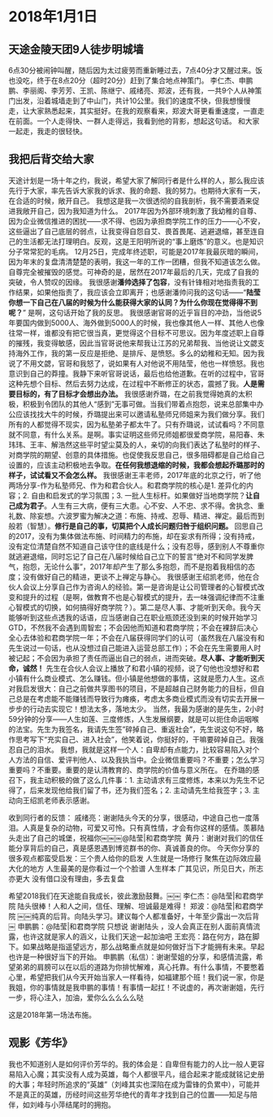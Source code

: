# 2018年1月1日

## 天途金陵天团9人徒步明城墙

6点30分被闹钟叫醒，随后因为太过疲劳而重新睡过去，7点40分才又醒过来。饭也没吃，终于在8点20分（超时20分）赶到了集合地点神策门。
李仁杰、申鹏鹏、李丽阁、李芳芳、王凯、陈继宁、戚绪亮、郑波，还有我，一共9个人从神策门出发，沿着城墙走到了中山门，共计10公里。我们的速度不快，但我想慢慢走，让大家熟悉起来，其实挺好。在我的观察看来，郑波大哥更看重速度，一直走在前面。一个人走得快、一群人走得远，我看到他的背影，想起这句话。
和大家一起走，我走的很轻快。

## 我把后背交给大家

天途计划是一场十年之约，我说，希望大家了解同行者是什么样的人，那么我应该先行于大家，率先告诉大家我的诉求、我的命题、我的努力。也期待大家有一天，在合适的时候，敞开自己。
我想这是我一次很透彻的自我剖析，我不需要酒来促进我敞开自己，因为我知道为什么。
2017年因为外部环境刺激了我幼稚的自尊、因为企业微信推进的困扰——求不得、也因为承担商学院工作的压力——心不安，这些逼出了自己底层的弱点，让我变得自怨自艾、畏首畏尾、逃避退缩，甚至连自己的生活都无法打理明白。反观，这是王阳明所说的“事上磨炼”的意义。也是知识分子常常犯的毛病。
12月25日，完成年终述职，可能是2017年我最灰暗的瞬间，因为年末的复盘清清楚楚的表明，我这一年的工作一团糟，但我不知道该怎么做。自尊完全被摧毁的感觉。可神奇的是，居然在2017年最后的几天，完成了自我的突破，令人赞叹的因缘。
我很感谢**潘帅选择了包容**，没有针锋相对地指责我的工作结果，如果他指责了，我应该会立即离开；也感谢潘帅问我的这句话——“**陆莹你想一下自己在八届的时候为什么能获得大家的认同？为什么你现在觉得得不到呢？**” 是啊，这句话开始了我的反思。
我很感谢官哥的近乎盲目的冲劲，当他说5年要国内做到5000人、海外做到5000人的时候，我也像其他人一样、其他人也像往常一样，谁都没有把它很当真，更觉得这个目标不可思议。因为年度述职上自尊的摧残，我变得敏感，因此当官哥说他来帮我让江苏的兄弟帮我、当他说让文勰支持海外工作，我的第一反应是拒绝、是排斥、是愤怒。多么的幼稚和无知。因为我说了不用文勰，官哥和我怒了，说如果有人对他说不用陆莹，他也一样愤怒。我也意识到自己的莽撞。我静下来听官哥说话，最后也给他道歉。在听的过程中，官哥这种先想个目标、然后去努力达成，在过程中不断修正的状态，震撼了我。**人是需要目标的，有了目标才会想出办法。**
我很感谢乔璐，在之前我觉得她真的太积极，积极到令团队的其他人“感到”无事可做。当我们带着点抱怨，说来总部集中办公应该找找大牛的时候，乔璐提出来可以邀请私塾师兄师姐来为我们做分享。我们所有的人都觉得不现实，因为私塾弟子都太牛了。只有乔璐说，试试看吗？不同意就不同意，有什么关系。是啊。事实证明这些师兄师姐都很爱商学院，易阳春、朱玮玮、王丰、解浩然这些平时望尘莫及的人，亲切的向我们表达了私塾时的样子、对商学院的期望、创意的具体措施。也促使我反思自己，很多阻碍都是自己给自己设置的，应该主动积极地去争取。**在任何我想退缩的时候，我都会想起乔璐那时的样子，试试看又不会怎么样。**
我很感谢王丰老师，2017年底的北京之行，听了他两场分享-作为私塾师兄、作为和君合伙人。和君商学院的核心是1. 差异化的内容；2. 自由和启发式的学习氛围；3. 一批人生标杆。如果做好当地商学院？**让自己成为君子**。人生有三大病，便有三大患。心不安、人不忠、求不得。舍执念、重礼数、除妄想。六波罗蜜为解决之道：布施、持戒、忍辱、精进、禅定。最后而到般若（智慧）。**修行是自己的事，切莫把个人成长问题归咎于组织问题。** 回思自己的2017，没有为集体做法布施、时间精力的布施，却在妄求有所得；没有持戒，没有定位清楚自然不知道自己该守住的底线是什么；没有忍辱，感到别人不尊重你就逃避退缩，同时忘记了自己在八届时候给自己立下的誓言“绝对不和同学发脾气，抱怨，无论什么事”，2017年却产生了那么多抱怨，而不是抱着我相信的态度；没有做好自己的精进，更谈不上禅定与静心。
我很感谢王绍凯老师，他在合伙人会议上分享自己作为咨询人的经验。第一是咨询是让公司管理者的心智模式改变和提升的过程（是啊，做教育不也是心智模式的提升，去一味强调纪律而不注重心智模式的切换，如何搞得好商学院？）。第二是尽人事、才能听到天命。我今天能够听到这些点透我的话语，应当感谢自己在职业瓶颈还没到来的时候开始学习GTD，不然我不会遇到周智宏；不会因他而知道和君商学院；不会在裸辞后决心全心去体验和君商学院一年；不会在八届获得同学们的认可（虽然我在八届没有和先生说过一句话，也从没想过自己能进入运营总部工作）；不会在先生需要用人时被记起；不会因为承担了责任而逼出自己的弱点，进而突破。**尽人事、才能听到天命，诚然！** 先生在合伙人会议上播放了和君小镇的视频，说了句他也没想好和君小镇有什么商业模式、怎么赚钱。但小镇是他想做的事情，这就是愿力人生。这点对我启发很大：自己之前做共享图书的项目，不是超越自己财务能力的目标，但自己总是在考虑能不能赚钱而导致行为瘫痪，考虑太多商业模式而没有切实去开展一步步的行动去实现它！想法太多，落地太少。
当然，我最为感谢的是先生，2小时59分钟的分享——人生如莲、三度修炼，人生发展纲要，就是可以扼住命运咽喉的法宝。先生为我签名，我请先生签”碎掉自己、重返社会”，先生说这句不好，略作思考写下“充实自己、进入社会”，他笑着说，你挺好的，干嘛要碎掉自己。我强忍自己的泪水。
我想，我就是这样一个人：自卑却有点能力，比较容易陷入对个人方法的自信、爱评判他人、以及我执当中。企业微信重要吗？不重要；怎么学习重要吗？不重要。重要的是认清教育的、商学院的价值与意义所在。
在乔璐的感召下，我主动积极的做了这么几件事：1. 主动请求有三度修炼，本来以为先生不记得了，后来发现他给我们留了书，还为我们签名；2. 主动请先生给我签字；3. 主动向王绍凯老师表示感谢。

收到同行者的反馈：
戚绪亮：谢谢陆头今天的分享，很感动，中途自己也一度落泪。人真是复杂的动物，可爱又可怜。只有真性情，才会有你这样的感情。羡慕陆头走出了自己的城堡，祝福你￼￼￼@陆莹|和君商学院 
黄丹：谢谢对我们的信任能分享背后的自己，真是感恩遇到博览群书的你、真诚善良的你。
今天你分享的很多观点都蛮受启发：三个贵人给你的启发
人生就是一场修行
聚焦在边际效应最大化的地方
人生最美的是你看过一个个脸谱
人生样本
广其见识，所见日大，所志亦更大
没有借口没有理由，多去复盘

希望2018我们在天途能自我成长，彼此激励鼓舞。￼￼
李仁杰：@陆莹|和君商学院 陆头很棒！人和人之间，信任、理解、坦诚最是难得！
郑波：@陆莹|和君商学院 ￼￼纯真的后背。向陆头学习。建议每个人都准备好，十年至少露出一次后背￼
申鹏鹏：@陆莹|和君商学院 只想说 谢谢陆头 ，没人会真正在别人面前真情流露，也许这就是家人的涵义，让我们天途一起加油吧
王宏亮：路在何方，路在脚下。如果战略是指遥望远方，那么战略重点就是如何做好当下才能拥有未来。早起也许是一种很好当下的开始。
申鹏鹏（私信）：谢谢莹姐的分享，和感情流露，希望弟弟的肩膀可以在以后的道路为你排忧解难，真心托靠。有什么事情，不要憋着心里，希望把我们从今天开始当家人一样看待，如福建那个班！我们说一家，你是我姐，你的事情就是我申鹏的事情！有事情一起扛！不说虚的，再次谢谢姐，先行一步，将心注入，加油，爱你么么么么么哒

这是2018年第一场法布施。

## 观影《芳华》
我也不知道别人是如何评价芳华的。我的体会是：自卑但有能力的人比一般人更容易陷入心魔；其实没有人成为英雄，每个人都很平凡，组合起来才能成就铭记史册的大事；年轻时所追求的“英雄”（刘峰其实也深陷在成为雷锋的负累中），可能并不是真正的英雄，历经时间这些芳华绝代的青年才找到自己的位置——知足与陪伴，如刘峰与小萍结尾时的拥抱。
